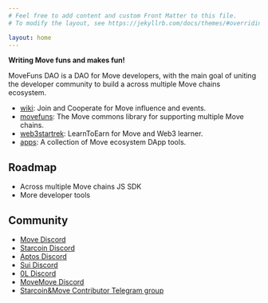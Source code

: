 ```yaml
---
# Feel free to add content and custom Front Matter to this file.
# To modify the layout, see https://jekyllrb.com/docs/themes/#overriding-theme-defaults

layout: home
---
```


**Writing Move funs and makes fun!**

MoveFuns DAO is a DAO for Move developers, with the main goal of uniting the developer community to build a across multiple Move chains ecosystem.

* [wiki](https://movefuns.atlassian.net/wiki/spaces/MOVEFUNS/overview): Join and Cooperate for Move influence and events.  
* [movefuns](https://github.com/movefuns/movefuns): The Move commons library for supporting multiple Move chains.
* [web3startrek](https://github.com/movefuns/web3startrek): LearnToEarn for Move and Web3 learner.
* [apps](https://github.com/movefuns/apps): A collection of Move ecosystem DApp tools.

## Roadmap

* Across multiple Move chains JS SDK
* More developer tools


## Community

- [Move Discord](https://discord.gg/f4JSrK8T2t)
- [Starcoin Discord](https://discord.gg/starcoin)
- [Aptos Discord](https://discord.gg/aptoslabs)
- [Sui Discord](https://discord.gg/Sui)
- [0L Discord](https://discord.gg/0lnetwork)
- [MoveMove Discord](https://discord.gg/nu24PcqCGW)
- [Starcoin&Move Contributor Telegram group](https://t.me/starcoin_contributor)